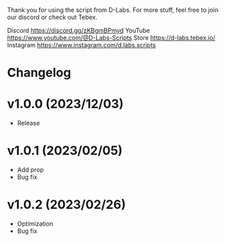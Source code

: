 Thank you for using the script from D-Labs. For more stuff, feel free to join our discord or check out Tebex. 

Discord https://discord.gg/zKBgmBPmyd
YouTube https://www.youtube.com/@D-Labs-Scripts
Store https://d-labs.tebex.io/
Instagram https://www.instagram.com/d.labs.scripts

# Changelog

# v1.0.0 (2023/12/03)
- Release

# v1.0.1 (2023/02/05)
- Add prop 
- Bug fix

# v1.0.2 (2023/02/26)
- Optimization
- Bug fix


